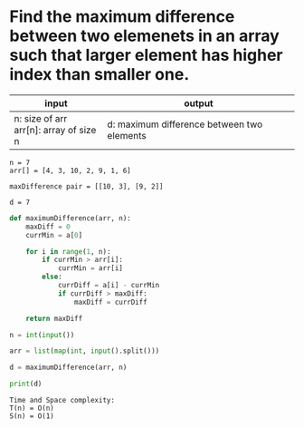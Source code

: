 # Find the maximum difference between two elemenets in an array such that larger element has higher index than smaller one.

| input | output |
| --- | --- |
| n: size of arr <br> arr[n]: array of size n | d: maximum difference between two elements |

```
n = 7
arr[] = [4, 3, 10, 2, 9, 1, 6]

maxDifference pair = [[10, 3], [9, 2]]

d = 7
```

```python
def maximumDifference(arr, n):
    maxDiff = 0
    currMin = a[0]

    for i in range(1, n):
        if currMin > arr[i]:
            currMin = arr[i]
        else:
            currDiff = a[i] - currMin
            if currDiff > maxDiff:
                maxDiff = currDiff

    return maxDiff

n = int(input())

arr = list(map(int, input().split()))

d = maximumDifference(arr, n)

print(d)
```

```
Time and Space complexity:
T(n) = O(n)
S(n) = O(1)
```